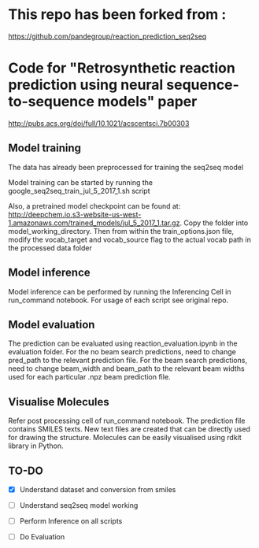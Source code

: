 # This repo has been forked from :
https://github.com/pandegroup/reaction_prediction_seq2seq

# Code for "Retrosynthetic reaction prediction using neural sequence-to-sequence models" paper
http://pubs.acs.org/doi/full/10.1021/acscentsci.7b00303

## Model training
The data has already been preprocessed for training the seq2seq model

Model training can be started by running the google_seq2seq_train_jul_5_2017_1.sh script

Also, a pretrained model checkpoint can be found at: http://deepchem.io.s3-website-us-west-1.amazonaws.com/trained_models/jul_5_2017_1.tar.gz. Copy the folder into model_working_directory. Then from within the train_options.json file, modify the vocab_target and vocab_source flag to the actual vocab path in the processed data folder

## Model inference
Model inference can be performed by running the Inferencing Cell in run_command notebook.
For usage of each script see original repo.

## Model evaluation
The prediction can be evaluated using reaction_evaluation.ipynb in the evaluation folder. For the no beam search predictions, need to change pred_path to the relevant prediction file. For the beam search predictions, need to change beam_width and beam_path to the relevant beam widths used for each particular .npz beam prediction file. 

## Visualise Molecules

Refer post processing cell of run_command notebook.
The prediction file contains SMILES texts. New text files are created that can be directly used for drawing the structure. Molecules can be easily visualised using rdkit library in Python.

## TO-DO
- [x] Understand dataset and conversion from smiles
- [ ] Understand seq2seq model working
- [ ] Perform Inference on all scripts
- [ ] Do Evaluation

